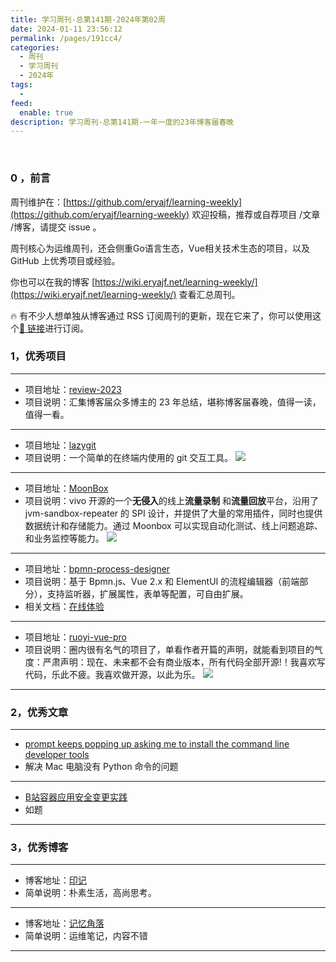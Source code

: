 ```yaml
---
title: 学习周刊-总第141期-2024年第02周
date: 2024-01-11 23:56:12
permalink: /pages/191cc4/
categories:
  - 周刊
  - 学习周刊
  - 2024年
tags:
  -
feed:
  enable: true
description: 学习周刊-总第141期-一年一度的23年博客届春晚
---
```


<br><ArticleTopAd></ArticleTopAd>

### 0 ，前言

周刊维护在：[https://github.com/eryajf/learning-weekly](https://github.com/eryajf/learning-weekly)  欢迎投稿，推荐或自荐项目 /文章 /博客，请提交 issue 。

周刊核心为运维周刊，还会侧重Go语言生态，Vue相关技术生态的项目，以及 GitHub 上优秀项目或经验。

你也可以在我的博客 [https://wiki.eryajf.net/learning-weekly/](https://wiki.eryajf.net/learning-weekly/) 查看汇总周刊。

🔥 有不少人想单独从博客通过 RSS 订阅周刊的更新，现在它来了，你可以使用这个[🔗 链接](https://wiki.eryajf.net/learning-weekly.xml)进行订阅。

### 1，优秀项目

---
- 项目地址：[review-2023](https://github.com/saveweb/review-2023)
- 项目说明：汇集博客届众多博主的 23 年总结，堪称博客届春晚，值得一读，值得一看。
---
- 项目地址：[lazygit](https://github.com/jesseduffield/lazygit)
- 项目说明：一个简单的在终端内使用的 git 交互工具。
  ![](https://t.eryajf.net/imgs/2023/12/1703921241507.gif)
---
- 项目地址：[MoonBox](https://github.com/vivo/MoonBox)
- 项目说明：vivo 开源的一个**无侵入**的线上**流量录制** 和**流量回放**平台，沿用了 jvm-sandbox-repeater 的 SPI 设计，并提供了大量的常用插件，同时也提供数据统计和存储能力。通过 Moonbox 可以实现自动化测试、线上问题追踪、和业务监控等能力。
  ![](https://t.eryajf.net/imgs/2023/12/1703931777523.png)
---
- 项目地址：[bpmn-process-designer](https://github.com/miyuesc/bpmn-process-designer)
- 项目说明：基于 Bpmn.js、Vue 2.x 和 ElementUI 的流程编辑器（前端部分），支持监听器，扩展属性，表单等配置，可自由扩展。
- 相关文档：[在线体验](https://miyuesc.github.io/process-designer-v2/)
---
- 项目地址：[ruoyi-vue-pro](https://github.com/YunaiV/ruoyi-vue-pro)
- 项目说明：圈内很有名气的项目了，单看作者开篇的声明，就能看到项目的气度：严肃声明：现在、未来都不会有商业版本，所有代码全部开源!！我喜欢写代码，乐此不疲。我喜欢做开源，以此为乐。
  ![](https://t.eryajf.net/imgs/2023/12/1703934191191.png)
---
### 2，优秀文章

---
- [prompt keeps popping up asking me to install the command line developer tools](https://developer.apple.com/forums/thread/704099)
- 解决 Mac 电脑没有 Python 命令的问题
---
- [B站容器应用安全变更实践](https://mp.weixin.qq.com/s/1LySxTzWQcAb_MhtlPGgCg)
- 如题
---
### 3，优秀博客

---
- 博客地址：[印记](https://yinji.org/)
- 简单说明：朴素生活，高尚思考。
---
- 博客地址：[记忆角落](https://199604.com/)
- 简单说明：运维笔记，内容不错
---

<br><ArticleTopAd></ArticleTopAd>
